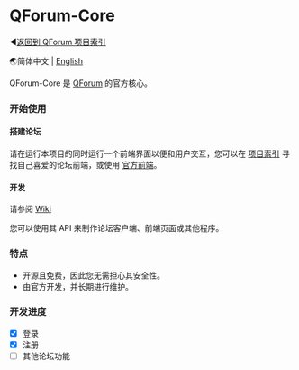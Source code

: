 # QForum-Core

◀[返回到 QForum 项目索引](https://github.com/JackuXL/QForum)

🌏简体中文 | [English](https://github.com/JackuXL/QForum-MaterialTheme/blob/master/README_EN.md)

QForum-Core 是 [QForum](https://github.com/JackuXL/QForum) 的官方核心。

### 开始使用

#### 搭建论坛

请在运行本项目的同时运行一个前端界面以便和用户交互，您可以在 [项目索引](https://github.com/JackuXL/QForum) 寻找自己喜爱的论坛前端，或使用 [官方前端](https://github.com/JackuXL/QForum-MaterialTheme)。

#### 开发

请参阅 [Wiki](https://github.com/JackuXL/QForum-Core/wiki/%E5%BC%80%E6%94%BE%E6%8E%A5%E5%8F%A3-API)

您可以使用其 API 来制作论坛客户端、前端页面或其他程序。

### 特点

- 开源且免费，因此您无需担心其安全性。
- 由官方开发，并长期进行维护。

### 开发进度

- [x] 登录
- [x] 注册
- [ ] 其他论坛功能
